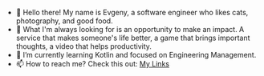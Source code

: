 - 👋 Hello there! My name is Evgeny, a software engineer who likes cats, photography, and good food.
- 👀 What I'm always looking for is an opportunity to make an impact. A service that makes someone's life better, a game that brings important thoughts, a video that helps productivity.
- 🌱 I’m currently learning Kotlin and focused on Engineering Management.
- 📫 How to reach me? Check this out: [My Links](https://linktr.ee/eignatik)


